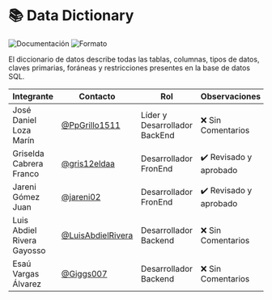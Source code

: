 # 📚 Data Dictionary

![Documentación](https://img.shields.io/badge/Tipo-Diccionario%20de%20Datos-lightgrey?style=flat-square)
![Formato](https://img.shields.io/badge/Formato-Markdown%20%7C%20Excel-blue?style=flat-square)

El diccionario de datos describe todas las tablas, columnas, tipos de datos, claves primarias, foráneas y restricciones presentes en la base de datos SQL.

|Integrante|Contacto|Rol|Observaciones|
|------------|--------|---|---|
|José Daniel Loza Marín |[@PpGrillo1511](https://github.com/PpGrillo1511)|Líder y Desarrollador BackEnd|❌ Sin Comentarios|
|Griselda Cabrera Franco |[@gris12eldaa](https://github.com/gris12eldaa)|Desarrollador FronEnd|✔️  Revisado y aprobado|
|Jareni Gómez Juan |[@jareni02](https://github.com/jareni02)|Desarrollador FronEnd|✔️  Revisado y aprobado|
|Luis Abdiel Rivera Gayosso |[@LuisAbdielRivera](https://github.com/LuisAbdielRivera)|Desarrollador Backend|❌ Sin Comentarios|
|Esaú Vargas Álvarez |[@Giggs007](https://github.com/Giggs007)|Desarrollador Backend|❌ Sin Comentarios|
